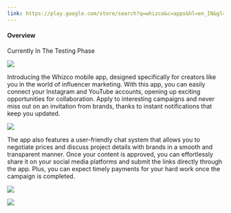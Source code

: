 ```yaml
---
link: https://play.google.com/store/search?q=whizco&c=apps&hl=en_IN&gl=US
---
```


#### Overview

Currently In The Testing Phase

![](/images/portfolio/whizcoapp-1.webp)

Introducing the Whizco mobile app, designed specifically for creators like you in the world of influencer marketing. With this app, you can easily connect your Instagram and YouTube accounts, opening up exciting opportunities for collaboration. Apply to interesting campaigns and never miss out on an invitation from brands, thanks to instant notifications that keep you updated.

![](/images/portfolio/whizcoapp-2.webp)

The app also features a user-friendly chat system that allows you to negotiate prices and discuss project details with brands in a smooth and transparent manner. Once your content is approved, you can effortlessly share it on your social media platforms and submit the links directly through the app. Plus, you can expect timely payments for your hard work once the campaign is completed.

![](/images/portfolio/whizcoapp-3.webp)

![](/images/portfolio/whizcoapp-4.webp)
